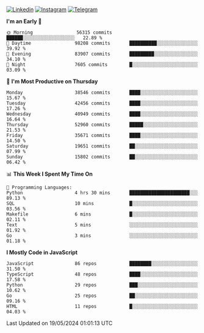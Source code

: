 [![Linkedin](https://img.shields.io/badge/-Archie-blue?style=flat-square&labelColor=gray&logo=Linkedin&logoColor=white&link=https://www.linkedin.com/in/archisdi)](https://www.linkedin.com/in/archisdi)
[![Instagram](https://img.shields.io/badge/-@archisdi-orange?style=flat-square&labelColor=gray&logo=Instagram&logoColor=white&link=https://www.instagram.com/archisdi)](https://www.instagram.com/archisdi)
[![Telegram](https://img.shields.io/badge/-aai-informational?style=flat-square&labelColor=gray&logo=telegram&logoColor=white&link=https://t.me/archisdi)](https://t.me/archisdi)

<!--START_SECTION:waka-->
**I'm an Early 🐤** 

```text
🌞 Morning                56315 commits       ██████░░░░░░░░░░░░░░░░░░░   22.89 % 
🌆 Daytime                98208 commits       ██████████░░░░░░░░░░░░░░░   39.92 % 
🌃 Evening                83907 commits       █████████░░░░░░░░░░░░░░░░   34.10 % 
🌙 Night                  7605 commits        █░░░░░░░░░░░░░░░░░░░░░░░░   03.09 % 
```
📅 **I'm Most Productive on Thursday** 

```text
Monday                   38546 commits       ████░░░░░░░░░░░░░░░░░░░░░   15.67 % 
Tuesday                  42456 commits       ████░░░░░░░░░░░░░░░░░░░░░   17.26 % 
Wednesday                40949 commits       ████░░░░░░░░░░░░░░░░░░░░░   16.64 % 
Thursday                 52960 commits       █████░░░░░░░░░░░░░░░░░░░░   21.53 % 
Friday                   35671 commits       ████░░░░░░░░░░░░░░░░░░░░░   14.50 % 
Saturday                 19651 commits       ██░░░░░░░░░░░░░░░░░░░░░░░   07.99 % 
Sunday                   15802 commits       ██░░░░░░░░░░░░░░░░░░░░░░░   06.42 % 
```


📊 **This Week I Spent My Time On** 

```text
💬 Programming Languages: 
Python                   4 hrs 30 mins       ██████████████████████░░░   89.13 % 
SQL                      10 mins             █░░░░░░░░░░░░░░░░░░░░░░░░   03.56 % 
Makefile                 6 mins              █░░░░░░░░░░░░░░░░░░░░░░░░   02.11 % 
Text                     5 mins              ░░░░░░░░░░░░░░░░░░░░░░░░░   01.92 % 
Go                       3 mins              ░░░░░░░░░░░░░░░░░░░░░░░░░   01.18 % 
```

**I Mostly Code in JavaScript** 

```text
JavaScript               86 repos            ████████░░░░░░░░░░░░░░░░░   31.50 % 
TypeScript               48 repos            ████░░░░░░░░░░░░░░░░░░░░░   17.58 % 
Python                   29 repos            ███░░░░░░░░░░░░░░░░░░░░░░   10.62 % 
Go                       25 repos            ██░░░░░░░░░░░░░░░░░░░░░░░   09.16 % 
HTML                     11 repos            █░░░░░░░░░░░░░░░░░░░░░░░░   04.03 % 
```




 Last Updated on 19/05/2024 01:01:13 UTC
<!--END_SECTION:waka-->